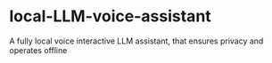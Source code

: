 # local-LLM-voice-assistant
A fully local voice interactive LLM assistant, that ensures privacy and operates offline
